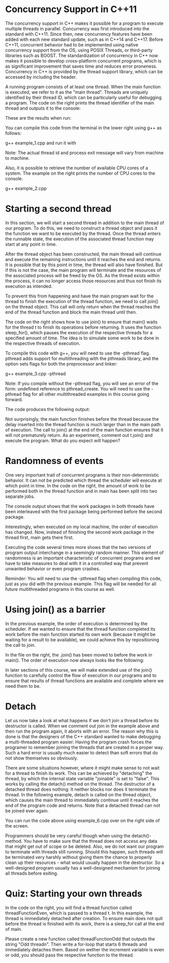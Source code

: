 
Concurrency Support in C++11
============================

The concurrency support in C++ makes it possible for a program to execute multiple threads in parallel. Concurrency was first introduced into the standard with C++11. Since then, new concurrency features have been added with each new standard update, such as in C++14 and C++17. Before C++11, concurrent behavior had to be implemented using native concurrency support from the OS, using POSIX Threads, or third-party libraries such as BOOST. The standardization of concurrency in C++ now makes it possible to develop cross-platform concurrent programs, which is as significant improvement that saves time and reduces error proneness. Concurrency in C++ is provided by the thread support library, which can be accessed by including the header.

A running program consists of at least one thread. When the main function is executed, we refer to it as the "main thread". Threads are uniquely identified by their thread ID, which can be particularly useful for debugging a program. The code on the right prints the thread identifier of the main thread and outputs it to the console:

These are the results when run:

You can compile this code from the terminal in the lower right using g++ as follows:


g++ example_1.cpp
and run it with

Note: The actual thread id and process exit message will vary from machine to machine.

Also, it is possible to retrieve the number of available CPU cores of a system. The example on the right prints the number of CPU cores to the console.

g++ example_2.cpp


Starting a second thread
========================

In this section, we will start a second thread in addition to the main thread of our program. To do this, we need to construct a thread object and pass it the function we want to be executed by the thread. Once the thread enters the runnable state, the execution of the associated thread function may start at any point in time.

After the thread object has been constructed, the main thread will continue and execute the remaining instructions until it reaches the end and returns. It is possible that by this point in time, the thread will also have finished. But if this is not the case, the main program will terminate and the resources of the associated process will be freed by the OS. As the thread exists within the process, it can no longer access those resources and thus not finish its execution as intended.

To prevent this from happening and have the main program wait for the thread to finish the execution of the thread function, we need to call join() on the thread object. This call will only return when the thread reaches the end of the thread function and block the main thread until then.

The code on the right shows how to use join() to ensure that main() waits for the thread t to finish its operations before returning. It uses the function sleep_for(), which pauses the execution of the respective threads for a specified amount of time. The idea is to simulate some work to be done in the respective threads of execution.

To compile this code with g++, you will need to use the -pthread flag. pthread adds support for multithreading with the pthreads library, and the option sets flags for both the preprocessor and linker:

g++ example_3.cpp -pthread

Note: If you compile without the -pthread flag, you will see an error of the form: undefined reference to pthread_create. You will need to use the -pthread flag for all other multithreaded examples in this course going forward.

The code produces the following output:

Not surprisingly, the main function finishes before the thread because the delay inserted into the thread function is much larger than in the main path of execution. The call to join() at the end of the main function ensures that it will not prematurely return. As an experiment, comment out t.join() and execute the program. What do you expect will happen?

Randomness of events
=====================

One very important trait of concurrent programs is their non-deterministic behavior. It can not be predicted which thread the scheduler will execute at which point in time. In the code on the right, the amount of work to be performed both in the thread function and in main has been split into two separate jobs.

The console output shows that the work packages in both threads have been interleaved with the first package being performed before the second package.

Interestingly, when executed on my local machine, the order of execution has changed. Now, instead of finishing the second work package in the thread first, main gets there first.

Executing the code several times more shows that the two versions of program output interchange in a seemingly random manner. This element of randomness is an important characteristic of concurrent programs and we have to take measures to deal with it in a controlled way that prevent unwanted behavior or even program crashes.

Reminder: You will need to use the -pthread flag when compiling this code, just as you did with the previous example. This flag will be needed for all future multithreaded programs in this course as well.

Using join() as a barrier
=========================

In the previous example, the order of execution is determined by the scheduler. If we wanted to ensure that the thread function completed its work before the main function started its own work (because it might be waiting for a result to be available), we could achieve this by repositioning the call to join.

In the file on the right, the .join() has been moved to before the work in main(). The order of execution now always looks like the following:

In later sections of this course, we will make extended use of the join() function to carefully control the flow of execution in our programs and to ensure that results of thread functions are available and complete where we need them to be.

Detach
=======
Let us now take a look at what happens if we don’t join a thread before its destructor is called. When we comment out join in the example above and then run the program again, it aborts with an error. The reason why this is done is that the designers of the C++ standard wanted to make debugging a multi-threaded program easier: Having the program crash forces the programer to remember joining the threads that are created in a proper way. Such a hard error is usually much easier to detect than soft errors that do not show themselves so obviously.

There are some situations however, where it might make sense to not wait for a thread to finish its work. This can be achieved by "detaching" the thread, by which the internal state variable "joinable" is set to "false". This works by calling the detach() method on the thread. The destructor of a detached thread does nothing: It neither blocks nor does it terminate the thread. In the following example, detach is called on the thread object, which causes the main thread to immediately continue until it reaches the end of the program code and returns. Note that a detached thread can not be joined ever again.

You can run the code above using example_6.cpp over on the right side of the screen.

Programmers should be very careful though when using the detach()-method. You have to make sure that the thread does not access any data that might get out of scope or be deleted. Also, we do not want our program to terminate with threads still running. Should this happen, such threads will be terminated very harshly without giving them the chance to properly clean up their resources - what would usually happen in the destructor. So a well-designed program usually has a well-designed mechanism for joining all threads before exiting.

Quiz: Starting your own threads
=================================

In the code on the right, you will find a thread function called threadFunctionEven, which is passed to a thread t. In this example, the thread is immediately detached after creation. To ensure main does not quit before the thread is finished with its work, there is a sleep_for call at the end of main.

Please create a new function called threadFunctionOdd that outputs the string "Odd threadn". Then write a for-loop that starts 6 threads and immediately detaches them. Based on wether the increment variable is even or odd, you should pass the respective function to the thread.